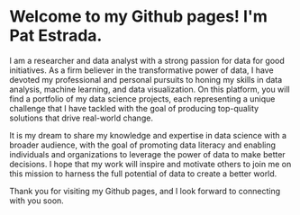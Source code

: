 # Welcome to my Github pages! I'm Pat Estrada.
I am a researcher and data analyst with a strong passion for data for good initiatives. As a firm believer in the transformative power of data, I have devoted my professional and personal pursuits to honing my skills in data analysis, machine learning, and data visualization. On this platform, you will find a portfolio of my data science projects, each representing a unique challenge that I have tackled with the goal of producing top-quality solutions that drive real-world change.

It is my dream to share my knowledge and expertise in data science with a broader audience, with the goal of promoting data literacy and enabling individuals and organizations to leverage the power of data to make better decisions. I hope that my work will inspire and motivate others to join me on this mission to harness the full potential of data to create a better world. 

Thank you for visiting my Github pages, and I look forward to connecting with you soon.


